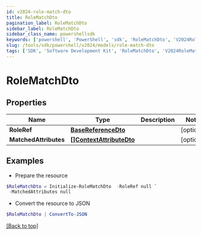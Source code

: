 ```yaml
---
id: v2024-role-match-dto
title: RoleMatchDto
pagination_label: RoleMatchDto
sidebar_label: RoleMatchDto
sidebar_class_name: powershellsdk
keywords: ['powershell', 'PowerShell', 'sdk', 'RoleMatchDto', 'V2024RoleMatchDto'] 
slug: /tools/sdk/powershell/v2024/models/role-match-dto
tags: ['SDK', 'Software Development Kit', 'RoleMatchDto', 'V2024RoleMatchDto']
---
```



# RoleMatchDto

## Properties

Name | Type | Description | Notes
------------ | ------------- | ------------- | -------------
**RoleRef** | [**BaseReferenceDto**](base-reference-dto) |  | [optional] 
**MatchedAttributes** | [**[]ContextAttributeDto**](context-attribute-dto) |  | [optional] 

## Examples

- Prepare the resource
```powershell
$RoleMatchDto = Initialize-RoleMatchDto  -RoleRef null `
 -MatchedAttributes null
```

- Convert the resource to JSON
```powershell
$RoleMatchDto | ConvertTo-JSON
```


[[Back to top]](#) 

